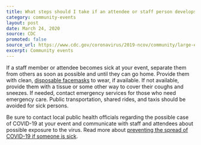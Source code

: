 ```yaml
---
title: What steps should I take if an attendee or staff person develops symptoms of COVID-19 while at my event?
category: community-events
layout: post
date: March 24, 2020
source: CDC
promoted: false
source_url: https://www.cdc.gov/coronavirus/2019-ncov/community/large-events/event-planners-and-attendees-faq.html
excerpt: Community events
---
```


If a staff member or attendee becomes sick at your event, separate them from others as soon as possible and until they can go home. Provide them with clean, <a href="https://www.cdc.gov/niosh/npptl/pdfs/UnderstandDifferenceInfographic-508.pdf"> disposable facemasks</a> to wear, if available. If not available, provide them with a tissue or some other way to cover their coughs and sneezes. If needed, contact emergency services for those who need emergency care. Public transportation, shared rides, and taxis should be avoided for sick persons. 

Be sure to contact local public health officials regarding the possible case of COVID-19 at your event and communicate with staff and attendees about possible exposure to the virus. Read more about <a href="https://www.cdc.gov/coronavirus/2019-ncov/about/steps-when-sick.html"> preventing the spread of COVID-19 if someone is sick</a>.